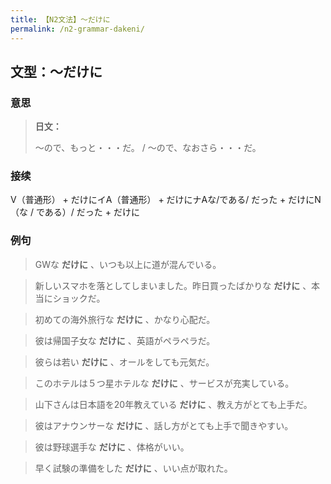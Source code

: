 ```yaml
---
title: 【N2文法】〜だけに
permalink: /n2-grammar-dakeni/
---
```


## 文型：〜だけに

### 意思

> **日文：**
> 
> 〜ので、もっと・・・だ。 / 〜ので、なおさら・・・だ。


### 接续

V（普通形） + だけにイA（普通形） + だけにナAな/である/ だった + だけにN（な / である）/ だった + だけに

### 例句

> GWな **だけに** 、いつも以上に道が混んでいる。

> 新しいスマホを落としてしまいました。昨日買ったばかりな **だけに** 、本当にショックだ。

> 初めての海外旅行な **だけに** 、かなり心配だ。

> 彼は帰国子女な **だけに** 、英語がペラペラだ。

> 彼らは若い **だけに** 、オールをしても元気だ。

> このホテルは５つ星ホテルな **だけに** 、サービスが充実している。

> 山下さんは日本語を20年教えている **だけに** 、教え方がとても上手だ。

> 彼はアナウンサーな **だけに** 、話し方がとても上手で聞きやすい。

> 彼は野球選手な **だけに** 、体格がいい。

> 早く試験の準備をした **だけに** 、いい点が取れた。

